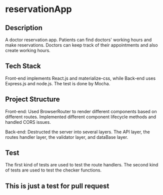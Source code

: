 # reservationApp

## Description

A doctor reservation app. Patients can find doctors' working hours and make reservations. Doctors
can keep track of their appointments and also create working hours.

## Tech Stack

Front-end implements React.js and materialize-css, while Back-end uses Express.js and node.js. The test is done by Mocha.

## Project Structure

Front-end: Used BrowserRouter to render different components based on different routes. Implemented different
component lifecycle methods and handled CORS issues.

Back-end: Destructed the server into several layers. The API layer, the routes handler layer, the validator layer,
and dataBase layer.

## Test

The first kind of tests are used to test the route handlers. The second kind of tests are used to test the checker functions.

## This is just a test for pull request

